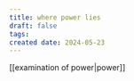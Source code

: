 ```yaml
---
title: where power lies
draft: false
tags: 
created date: 2024-05-23
---
```

[[examination of power|power]]
